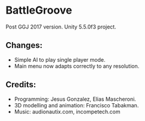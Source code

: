 # BattleGroove
Post GGJ 2017 version. Unity 5.5.0f3 project.

## Changes:
* Simple AI to play single player mode.
* Main menu now adapts correctly to any resolution.

## Credits:
* Programming: Jesus Gonzalez, Elias Mascheroni.
* 3D modelling and animation: Francisco Tabakman.
* Music: audionautix.com, incompetech.com
